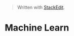> Written with [StackEdit](https://stackedit.io/).

# Machine Learn
<!--stackedit_data:
eyJoaXN0b3J5IjpbMTU1MzA4OTEzNl19
-->